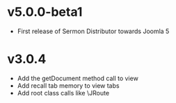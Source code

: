 # v5.0.0-beta1

- First release of Sermon Distributor towards Joomla 5

# v3.0.4

- Add the getDocument method call to view
- Add recall tab memory to view tabs
- Add root class calls like \JRoute